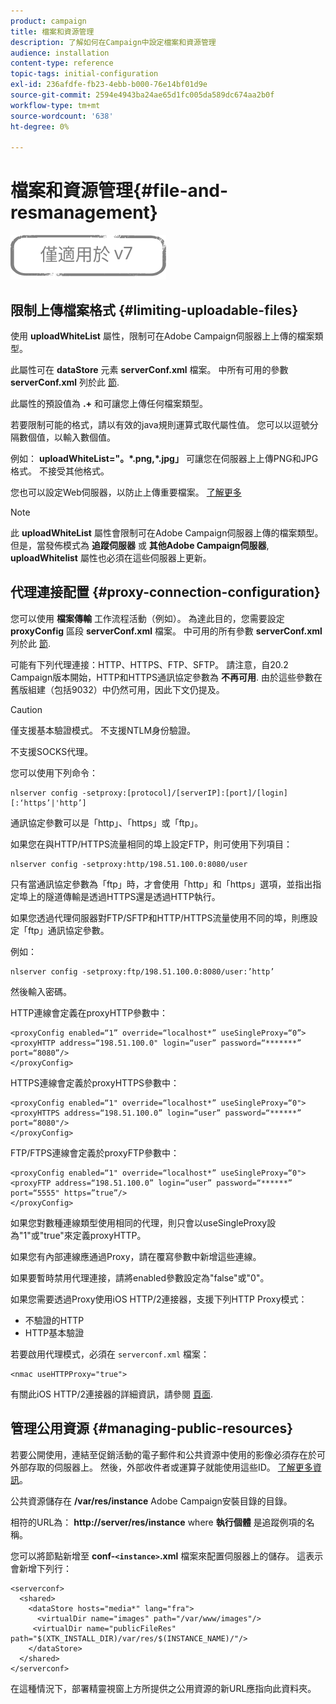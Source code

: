 ```yaml
---
product: campaign
title: 檔案和資源管理
description: 了解如何在Campaign中設定檔案和資源管理
audience: installation
content-type: reference
topic-tags: initial-configuration
exl-id: 236afdfe-fb23-4ebb-b000-76e14bf01d9e
source-git-commit: 2594e4943ba24ae65d1fc005da589dc674aa2b0f
workflow-type: tm+mt
source-wordcount: '638'
ht-degree: 0%

---
```


# 檔案和資源管理{#file-and-resmanagement}

![](../../assets/v7-only.svg)

## 限制上傳檔案格式 {#limiting-uploadable-files}

使用 **uploadWhiteList** 屬性，限制可在Adobe Campaign伺服器上上傳的檔案類型。

此屬性可在 **dataStore** 元素 **serverConf.xml** 檔案。 中所有可用的參數 **serverConf.xml** 列於此 [節](../../installation/using/the-server-configuration-file.md).

此屬性的預設值為 **.+** 和可讓您上傳任何檔案類型。

若要限制可能的格式，請以有效的java規則運算式取代屬性值。 您可以以逗號分隔數個值，以輸入數個值。

例如： **uploadWhiteList=&quot;。&#42;.png,&#42;.jpg」** 可讓您在伺服器上上傳PNG和JPG格式。 不接受其他格式。

您也可以設定Web伺服器，以防止上傳重要檔案。 [了解更多](web-server-configuration.md)

>[!NOTE]
>
>此 **uploadWhiteList** 屬性會限制可在Adobe Campaign伺服器上傳的檔案類型。 但是，當發佈模式為 **追蹤伺服器** 或 **其他Adobe Campaign伺服器**, **uploadWhitelist** 屬性也必須在這些伺服器上更新。

## 代理連接配置 {#proxy-connection-configuration}

您可以使用 **檔案傳輸** 工作流程活動（例如）。 為達此目的，您需要設定 **proxyConfig** 區段 **serverConf.xml** 檔案。 中可用的所有參數 **serverConf.xml** 列於此 [節](../../installation/using/the-server-configuration-file.md).

可能有下列代理連接：HTTP、HTTPS、FTP、SFTP。 請注意，自20.2 Campaign版本開始，HTTP和HTTPS通訊協定參數為 **不再可用**. 由於這些參數在舊版組建（包括9032）中仍然可用，因此下文仍提及。

>[!CAUTION]
>
>僅支援基本驗證模式。 不支援NTLM身份驗證。
>
>不支援SOCKS代理。

您可以使用下列命令：

```
nlserver config -setproxy:[protocol]/[serverIP]:[port]/[login][:‘https’|'http’]
```

通訊協定參數可以是「http」、「https」或「ftp」。

如果您在與HTTP/HTTPS流量相同的埠上設定FTP，則可使用下列項目：

```
nlserver config -setproxy:http/198.51.100.0:8080/user
```

只有當通訊協定參數為「ftp」時，才會使用「http」和「https」選項，並指出指定埠上的隧道傳輸是透過HTTPS還是透過HTTP執行。

如果您透過代理伺服器對FTP/SFTP和HTTP/HTTPS流量使用不同的埠，則應設定「ftp」通訊協定參數。


例如：

```
nlserver config -setproxy:ftp/198.51.100.0:8080/user:’http’
```

然後輸入密碼。

HTTP連線會定義在proxyHTTP參數中：

```
<proxyConfig enabled=“1” override=“localhost*” useSingleProxy=“0”>
<proxyHTTP address=“198.51.100.0" login=“user” password=“*******” port=“8080”/>
</proxyConfig>
```

HTTPS連線會定義於proxyHTTPS參數中：

```
<proxyConfig enabled=“1" override=“localhost*” useSingleProxy=“0">
<proxyHTTPS address=“198.51.100.0” login=“user” password=“******” port=“8080"/>
</proxyConfig>
```

FTP/FTPS連線會定義於proxyFTP參數中：

```
<proxyConfig enabled=“1" override=“localhost*” useSingleProxy=“0">
<proxyFTP address=“198.51.100.0” login=“user” password=“******” port=“5555" https=”true”/>
</proxyConfig>
```

如果您對數種連線類型使用相同的代理，則只會以useSingleProxy設為&quot;1&quot;或&quot;true&quot;來定義proxyHTTP。

如果您有內部連線應通過Proxy，請在覆寫參數中新增這些連線。

如果要暫時禁用代理連接，請將enabled參數設定為&quot;false&quot;或&quot;0&quot;。

如果您需要透過Proxy使用iOS HTTP/2連接器，支援下列HTTP Proxy模式：

* 不驗證的HTTP
* HTTP基本驗證

若要啟用代理模式，必須在 `serverconf.xml` 檔案：

```
<nmac useHTTPProxy="true">
```

有關此iOS HTTP/2連接器的詳細資訊，請參閱 [頁面](../../delivery/using/about-mobile-app-channel.md).

## 管理公用資源 {#managing-public-resources}

若要公開使用，連結至促銷活動的電子郵件和公共資源中使用的影像必須存在於可外部存取的伺服器上。 然後，外部收件者或運算子就能使用這些ID。 [了解更多資訊](../../installation/using/deploying-an-instance.md#managing-public-resources)。

公共資源儲存在 **/var/res/instance** Adobe Campaign安裝目錄的目錄。

相符的URL為： **http://server/res/instance** where **執行個體** 是追蹤例項的名稱。

您可以將節點新增至 **conf-`<instance>`.xml** 檔案來配置伺服器上的儲存。 這表示會新增下列行：

```
<serverconf>
  <shared>
    <dataStore hosts="media*" lang="fra">
      <virtualDir name="images" path="/var/www/images"/>
     <virtualDir name="publicFileRes" path="$(XTK_INSTALL_DIR)/var/res/$(INSTANCE_NAME)/"/>
    </dataStore>
  </shared>
</serverconf>
```

在這種情況下，部署精靈視窗上方所提供之公用資源的新URL應指向此資料夾。
